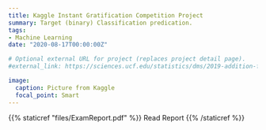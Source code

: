 ```yaml
---
title: Kaggle Instant Gratification Competition Project
summary: Target (binary) Classification predication.
tags:
- Machine Learning
date: "2020-08-17T00:00:00Z"

# Optional external URL for project (replaces project detail page).
#external_link: https://sciences.ucf.edu/statistics/dms/2019-addition-financial-analytics-competition/

image:
  caption: Picture from Kaggle
  focal_point: Smart
---
```


{{% staticref "files/ExamReport.pdf" %}} Read Report {{% /staticref %}}
